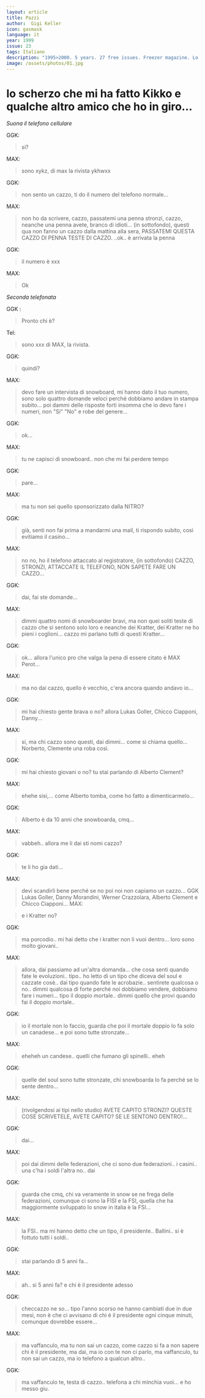 ```yaml
---
layout: article
title: Pazzi
author:  Gigi Keller
icon: gasmask
language: it
year: 1999
issue: 23
tags: Italiano
description: "1995>2000. 5 years. 27 free issues. Freezer magazine. Lo scherzo che mi ha fatto Kikko e qualche altro amico che ho in giro..."
image: /assets/photos/01.jpg
---
```


# lo scherzo che mi ha fatto Kikko e qualche altro amico che ho in giro...

_Suona il telefono cellulare_

GGK:

>si?

MAX:  

>sono xykz, di max la rivista ykhwxx

GGK:

>non sento un cazzo, ti do il numero del telefono normale...

MAX:

>non ho da scrivere, cazzo, passatemi una penna stronzi, cazzo, neanche una penna avete, branco di idioti... (in sottofondo), questi qua non fanno un cazzo dalla mattina alla sera, PASSATEMI QUESTA CAZZO DI PENNA TESTE DI CAZZO. ..ok.. è arrivata la penna

GGK:

> il numero è xxx

MAX:  

>Ok

_Seconda telefonata_

GGK :

> Pronto chi è?

Tel:

> sono xxx di MAX, la rivista.

GGK:

> quindi?

MAX:

> devo fare un intervista di snowboard, mi hanno dato il tuo numero, sono solo quattro domande veloci perché dobbiamo andare in stampa subito... poi dammi delle risposte forti insomma che io devo fare i numeri, non "Si" "No" e robe del genere...

GGK:

> ok...

MAX:

> tu ne capisci di snowboard.. non che mi fai perdere tempo

GGK:

> pare...

MAX:

> ma tu non sei quello sponsorizzato dalla NITRO?

GGK:  

>già, senti non fai prima a mandarmi una mail, ti rispondo subito, così evitiamo il casino...

MAX:

> no no, ho il telefono attaccato al registratore, (in sottofondo) CAZZO, STRONZI, ATTACCATE IL TELEFONO, NON SAPETE FARE UN CAZZO...

GGK:

> dai, fai ste domande...

MAX:

> dimmi quattro nomi di snowboarder bravi, ma non quei soliti teste di cazzo che si sentono solo loro e neanche dei Kratter, dei Kratter ne ho pieni i coglioni... cazzo mi parlano tutti di questi Kratter...

GGK:

> ok... allora l'unico pro che valga la pena di essere citato è MAX Perot...

MAX:

> ma no dai cazzo, quello è vecchio, c'era ancora quando andavo io...

GGK:

> mi hai chiesto gente brava o no? allora Lukas Goller, Chicco Ciapponi, Danny...

MAX:

> si, ma chi cazzo sono questi, dai dimmi... come si chiama quello... Norberto, Clemente una roba così.

GGK:

> mi hai chiesto giovani o no? tu stai parlando di Alberto Clement?

MAX:

> ehehe sisi,... come Alberto tomba, come ho fatto a dimenticarmelo...

GGK:

> Alberto è da 10 anni che snowboarda, cmq...

MAX:

> vabbeh.. allora me li dai sti nomi cazzo?

GGK:

> te li ho gia dati...

MAX:

> devi scandirli bene perché se no poi noi non capiamo un cazzo...
GGK Lukas Goller, Danny Morandini, Werner Crazzolara, Alberto Clement e Chicco Ciapponi...
MAX:

> e i Kratter no?

GGK:

> ma porcodio.. mi hai detto che i kratter non li vuoi dentro... loro sono molto giovani..

MAX:

> allora, dai passiamo ad un'altra domanda... che cosa senti quando fate le evoluzioni.. tipo.. ho letto di un tipo che diceva del soul e cazzate cosè.. dai tipo quando fate le acrobazie.. sentirete qualcosa o no.. dimmi qualcosa di forte perchè noi dobbiamo vendere, dobbiamo fare i numeri... tipo il doppio mortale.. dimmi quello che provi quando fai il doppio mortale..

GGK:

> io il mortale non lo faccio, guarda che poi il mortale doppio lo fa solo un canadese... e poi sono tutte stronzate...

MAX:  

>eheheh un candese.. quelli che fumano gli spinelli.. eheh

GGK:  

>quelle del soul sono tutte stronzate, chi snowboarda lo fa perché se lo sente dentro...

MAX:  

>(rivolgendosi ai tipi nello studio) AVETE CAPITO STRONZI? QUESTE COSE SCRIVETELE, AVETE CAPITO? SE LE SENTONO DENTRO!...

GGK:  

>dai...

MAX:  

>poi dai dimmi delle federazioni, che ci sono due federazioni.. i casini.. una c'ha i soldi l'altra no.. dai

GGK:  

>guarda che cmq, chi va veramente in snow se ne frega delle federazioni, comunque ci sono la FISI e la FSI, quella che ha maggiormente sviluppato lo snow in italia è la FSI...

MAX:  

>la FSI.. ma mi hanno detto che un tipo, il presidente.. Ballini.. si è fottuto tutti i soldi..

GGK:  

>stai parlando di 5 anni fa...

MAX:  

>ah.. si 5 anni fa? e chi è il presidente adesso

GGK:  

>checcazzo ne so... tipo l'anno scorso ne hanno cambiati due in due mesi, non è che ci avvisano di chi è il presidente ogni cinque minuti, comunque dovrebbe essere...

MAX:  

>ma vaffanculo, ma tu non sai un cazzo, come cazzo si fa a non sapere chi è il presidente, ma dai, ma io con te non ci parlo, ma vaffanculo, tu non sai un cazzo, ma io telefono a qualcun altro..

GGK:  

>ma vaffanculo te, testa di cazzo.. telefona a chi minchia vuoi... e ho messo giu.
